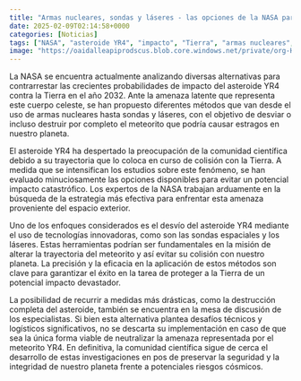 ```yaml
---
title: "Armas nucleares, sondas y láseres - las opciones de la NASA para evitar que el asteroide YR4 choque contra la Tierra en 2032"
date: 2025-02-09T02:14:58+0000
categories: [Noticias]
tags: ["NASA", "asteroide YR4", "impacto", "Tierra", "armas nucleares", "sondas espaciales", "láseres."]
image: "https://oaidalleapiprodscus.blob.core.windows.net/private/org-HKmKxpuNw3Y88lm4EBrIPq0n/user-ZwiCXOggLL8ZNNKE2g7rXFmV/img-HE5UTXqPClMrhQjTGVWpbL0T.png?st=2025-02-09T01%3A14%3A58Z&se=2025-02-09T03%3A14%3A58Z&sp=r&sv=2024-08-04&sr=b&rscd=inline&rsct=image/png&skoid=d505667d-d6c1-4a0a-bac7-5c84a87759f8&sktid=a48cca56-e6da-484e-a814-9c849652bcb3&skt=2025-02-08T10%3A33%3A51Z&ske=2025-02-09T10%3A33%3A51Z&sks=b&skv=2024-08-04&sig=cAYbIZ5pydjjq1qn4o6RHhauoPanBaOWw27KLU%2BamD0%3D"
---
```


La NASA se encuentra actualmente analizando diversas alternativas para contrarrestar las crecientes probabilidades de impacto del asteroide YR4 contra la Tierra en el año 2032. Ante la amenaza latente que representa este cuerpo celeste, se han propuesto diferentes métodos que van desde el uso de armas nucleares hasta sondas y láseres, con el objetivo de desviar o incluso destruir por completo el meteorito que podría causar estragos en nuestro planeta.

El asteroide YR4 ha despertado la preocupación de la comunidad científica debido a su trayectoria que lo coloca en curso de colisión con la Tierra. A medida que se intensifican los estudios sobre este fenómeno, se han evaluado minuciosamente las opciones disponibles para evitar un potencial impacto catastrófico. Los expertos de la NASA trabajan arduamente en la búsqueda de la estrategia más efectiva para enfrentar esta amenaza proveniente del espacio exterior.

Uno de los enfoques considerados es el desvío del asteroide YR4 mediante el uso de tecnologías innovadoras, como son las sondas espaciales y los láseres. Estas herramientas podrían ser fundamentales en la misión de alterar la trayectoria del meteorito y así evitar su colisión con nuestro planeta. La precisión y la eficacia en la aplicación de estos métodos son clave para garantizar el éxito en la tarea de proteger a la Tierra de un potencial impacto devastador.

La posibilidad de recurrir a medidas más drásticas, como la destrucción completa del asteroide, también se encuentra en la mesa de discusión de los especialistas. Si bien esta alternativa plantea desafíos técnicos y logísticos significativos, no se descarta su implementación en caso de que sea la única forma viable de neutralizar la amenaza representada por el meteorito YR4. En definitiva, la comunidad científica sigue de cerca el desarrollo de estas investigaciones en pos de preservar la seguridad y la integridad de nuestro planeta frente a potenciales riesgos cósmicos.
    